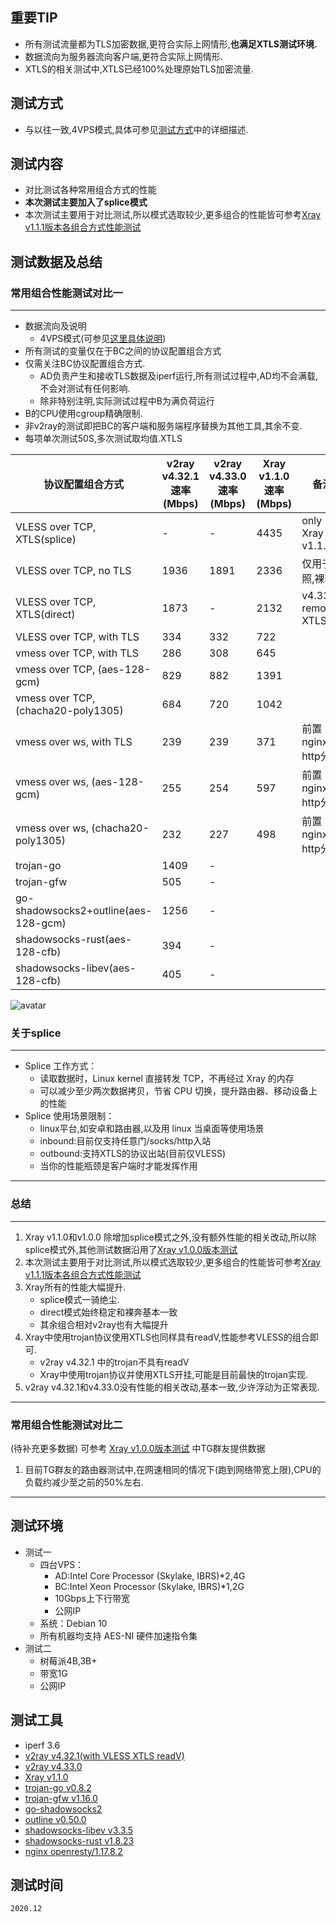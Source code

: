  ## 重要TIP

* 所有测试流量都为TLS加密数据,更符合实际上网情形,**也满足XTLS测试环境.**
* 数据流向为服务器流向客户端,更符合实际上网情形.
* XTLS的相关测试中,XTLS已经100%处理原始TLS加密流量.

## 测试方式
* 与以往一致,4VPS模式,具体可参见[测试方式](https://github.com/badO1a5A90/v2ray-doc/blob/main/Xray_test_v1.1.1.md#测试方式)中的详细描述.


## 测试内容

* 对比测试各种常用组合方式的性能
* **本次测试主要加入了splice模式**
* 本次测试主要用于对比测试,所以模式选取较少,更多组合的性能皆可参考[Xray v1.1.1版本各组合方式性能测试](https://github.com/badO1a5A90/v2ray-doc/blob/main/Xray_test_v1.1.1.md)


## 测试数据及总结

### 常用组合性能测试对比一
---

* 数据流向及说明
  * 4VPS模式(可参见[这里具体说明](https://github.com/badO1a5A90/v2ray-doc/blob/main/Xray_test_v1.1.1.md#%E5%B8%B8%E7%94%A8%E7%BB%84%E5%90%88%E6%80%A7%E8%83%BD%E6%B5%8B%E8%AF%95%E5%AF%B9%E6%AF%94))
* 所有测试的变量仅在于BC之间的协议配置组合方式
* 仅需关注BC协议配置组合方式. 
  * AD负责产生和接收TLS数据及iperf运行,所有测试过程中,AD均不会满载,不会对测试有任何影响.
  * 除非特别注明,实际测试过程中B为满负荷运行
* B的CPU使用cgroup精确限制.
* 非v2ray的测试即把BC的客户端和服务端程序替换为其他工具,其余不变.
* 每项单次测试50S,多次测试取均值.XTLS

协议配置组合方式|v2ray v4.32.1速率(Mbps)|v2ray v4.33.0速率(Mbps)|Xray v1.1.0速率(Mbps)|备注
--- | ---| --- |  --- |---
VLESS over TCP, XTLS(splice)	|  -  | -  | 4435 |only Xray v1.1.0
VLESS over TCP, no TLS	|  1936  | 1891  |2336|仅用于对照,裸奔
VLESS over TCP, XTLS(direct)	|1873 | - | 2132|v4.33.0 removed XTLS
VLESS over TCP, with TLS	|334  | 332  |722
vmess over TCP, with TLS	| 286    | 308  |  645
vmess over TCP, (aes-128-gcm)	|829 |  882 |1391
vmess over TCP, (chacha20-poly1305)	| 684 | 720  |  1042
vmess over ws, with TLS	| 239  | 239  |371|前置nginx http分流
vmess over ws, (aes-128-gcm)	| 255  | 254  |597 |前置nginx http分流
vmess over ws, (chacha20-poly1305)	|  232  | 227 |498|前置nginx http分流
trojan-go	|  1409   |-|
trojan-gfw	|  505  | - |
go-shadowsocks2+outline(aes-128-gcm)	|  1256   |-|
shadowsocks-rust(aes-128-cfb)	|  394   |-|
shadowsocks-libev(aes-128-cfb)	|  405   |-|

![avatar](https://github.com/badO1a5A90/v2ray-doc/blob/main/performance_test/Xray/img/xray20201202.png?raw=true)


  ### 关于splice
  --- 
  - Splice 工作方式：
    - 读取数据时，Linux kernel 直接转发 TCP，不再经过 Xray 的内存
    - 可以减少至少两次数据拷贝，节省 CPU 切换，提升路由器、移动设备上的性能
  - Splice 使用场景限制：
    - linux平台,如安卓和路由器,以及用 linux 当桌面等使用场景
    - inbound:目前仅支持任意门/socks/http入站
    - outbound:支持XTLS的协议出站(目前仅VLESS)
    - 当你的性能瓶颈是客户端时才能发挥作用

  
---
  ### 总结
  --- 
  1. Xray v1.1.0和v1.0.0 除增加splice模式之外,没有额外性能的相关改动,所以除splice模式外,其他测试数据沿用了[Xray v1.0.0版本测试](https://github.com/badO1a5A90/v2ray-doc/blob/main/performance_test/Xray/speed_test_20201124.md)
  2. 本次测试主要用于对比测试,所以模式选取较少,更多组合的性能皆可参考[Xray v1.1.1版本各组合方式性能测试](https://github.com/badO1a5A90/v2ray-doc/blob/main/Xray_test_v1.1.1.md)
  3. Xray所有的性能大幅提升.
     - splice模式一骑绝尘.
     - direct模式始终稳定和裸奔基本一致
     - 其余组合相对v2ray也有大幅提升
  4. Xray中使用trojan协议使用XTLS也同样具有readV,性能参考VLESS的组合即可.
       - v2ray v4.32.1 中的trojan不具有readV
       - Xray中使用trojan协议并使用XTLS开挂,可能是目前最快的trojan实现.
  5. v2ray v4.32.1和v4.33.0没有性能的相关改动,基本一致,少许浮动为正常表现.
---

### 常用组合性能测试对比二

(待补充更多数据)
可参考 [Xray v1.0.0版本测试](https://github.com/badO1a5A90/v2ray-doc/blob/main/performance_test/Xray/speed_test_20201124.md) 中TG群友提供数据

1. 目前TG群友的路由器测试中,在网速相同的情况下(跑到网络带宽上限),CPU的负载约减少至之前的50%左右.

---
## 测试环境
* 测试一
  * 四台VPS：
      - AD:Intel Core Processor (Skylake, IBRS)*2,4G
      - BC:Intel Xeon Processor (Skylake, IBRS)*1,2G
      - 10Gbps上下行带宽
      - 公网IP
  * 系统：Debian 10
  * 所有机器均支持 AES-NI 硬件加速指令集
* 测试二
  * 树莓派4B,3B+
  * 带宽1G
  * 公网IP
  
## 测试工具
* iperf 3.6
* [v2ray v4.32.1(with VLESS XTLS readV)](https://github.com/v2fly/v2ray-core/releases/tag/v4.32.1)
* [v2ray v4.33.0](https://github.com/v2fly/v2ray-core)
* [Xray v1.1.0](https://github.com/XTLS/Xray-core)
* [trojan-go v0.8.2](https://github.com/p4gefau1t/trojan-go)
* [trojan-gfw v1.16.0](https://github.com/maskedeken/trojan-gfw)
* [go-shadowsocks2](https://github.com/shadowsocks/go-shadowsocks2)
* [outline v0.50.0](https://github.com/outline/outline)
* [shadowsocks-libev v3.3.5](https://github.com/shadowsocks/shadowsocks-libev)
* [shadowsocks-rust v1.8.23](https://github.com/shadowsocks/shadowsocks-rust)
* [nginx openresty/1.17.8.2](https://openresty.org/en/)

## 测试时间
    2020.12

